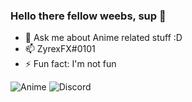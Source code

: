 ### Hello there fellow weebs, sup 👋

- 💬 Ask me about Anime related stuff :D
- 📫 ZyrexFX#0101
- ⚡ Fun fact: I'm not fun

![Anime](https://i.imgur.com/KEfMEAu.gif) ![Discord](https://discord.c99.nl/widget/theme-2/373404212748484608.png)
